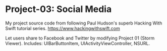 # Project-03: Social Media
My project source code from following Paul Hudson's superb Hacking With Swift tutorial series. https://www.hackingwithswift.com

Let users share to Facebook and Twitter by modifying Project 01 (Storm Viewer).
Includes: UIBarButtonItem, UIActivityViewController, NSURL.
